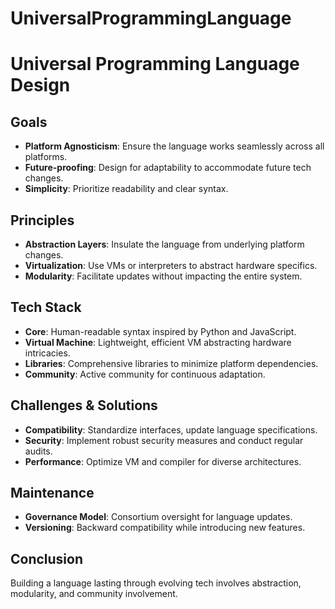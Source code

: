 # UniversalProgrammingLanguage

# Universal Programming Language Design

## Goals
- **Platform Agnosticism**: Ensure the language works seamlessly across all platforms.
- **Future-proofing**: Design for adaptability to accommodate future tech changes.
- **Simplicity**: Prioritize readability and clear syntax.

## Principles
- **Abstraction Layers**: Insulate the language from underlying platform changes.
- **Virtualization**: Use VMs or interpreters to abstract hardware specifics.
- **Modularity**: Facilitate updates without impacting the entire system.

## Tech Stack
- **Core**: Human-readable syntax inspired by Python and JavaScript.
- **Virtual Machine**: Lightweight, efficient VM abstracting hardware intricacies.
- **Libraries**: Comprehensive libraries to minimize platform dependencies.
- **Community**: Active community for continuous adaptation.

## Challenges & Solutions
- **Compatibility**: Standardize interfaces, update language specifications.
- **Security**: Implement robust security measures and conduct regular audits.
- **Performance**: Optimize VM and compiler for diverse architectures.

## Maintenance
- **Governance Model**: Consortium oversight for language updates.
- **Versioning**: Backward compatibility while introducing new features.

## Conclusion
Building a language lasting through evolving tech involves abstraction, modularity, and community involvement.
